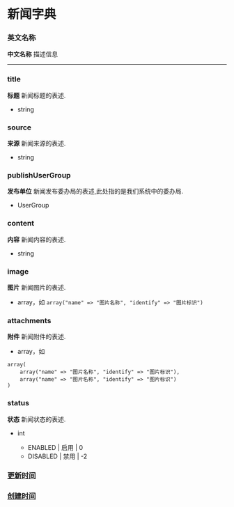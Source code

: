 # 新闻字典

### 英文名称

**中文名称** 描述信息

---

### title

**标题** 新闻标题的表述.

* string

### source

**来源** 新闻来源的表述.

* string

### publishUserGroup

**发布单位** 新闻发布委办局的表述,此处指的是我们系统中的委办局.

* UserGroup

### content

**内容** 新闻内容的表述.

* string

### image

**图片** 新闻图片的表述.

* array，如 `array("name" => "图片名称", "identify" => "图片标识")`

### attachments

**附件** 新闻附件的表述.

* array，如 

```
array(
	array("name" => "图片名称", "identify" => "图片标识"),
	array("name" => "图片名称", "identify" => "图片标识")
)
```

### status

**状态** 新闻状态的表述.

* int

	* ENABLED | 启用 | 0
	* DISABLED | 禁用 | -2

### [更新时间](./common.md "更新时间")

### [创建时间](./common.md "创建时间")
